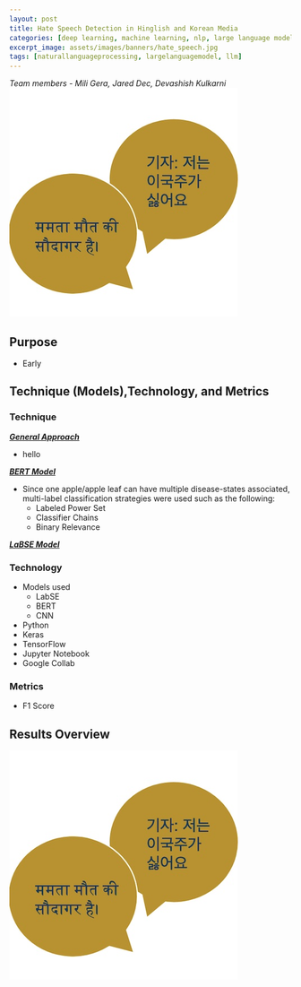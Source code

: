 ```yaml
---
layout: post
title: Hate Speech Detection in Hinglish and Korean Media
categories: [deep learning, machine learning, nlp, large language model]
excerpt_image: assets/images/banners/hate_speech.jpg
tags: [naturallanguageprocessing, largelanguagemodel, llm]
---
```


*Team members - Mili Gera, Jared Dec, Devashish Kulkarni*  
![hatespeech](/assets/images/banners/hate_speech.jpg)  

## Purpose
- Early
  
## Technique (Models),Technology, and Metrics 

### Technique  

**<ins>*General Approach*</ins>** 
- hello
   
**<ins>*BERT Model*</ins>**  
- Since one apple/apple leaf can have multiple disease-states associated, multi-label classification strategies were used such as the following:
  - Labeled Power Set
  - Classifier Chains
  - Binary Relevance


**<ins>*LaBSE Model*</ins>**  

### Technology
- Models used
  - LabSE
  - BERT
  - CNN
- Python
- Keras
- TensorFlow
- Jupyter Notebook
- Google Collab

### Metrics
- F1 Score

  
## Results Overview

![Classifier Results](/assets/images/banners/hate_speech.jpg) 


